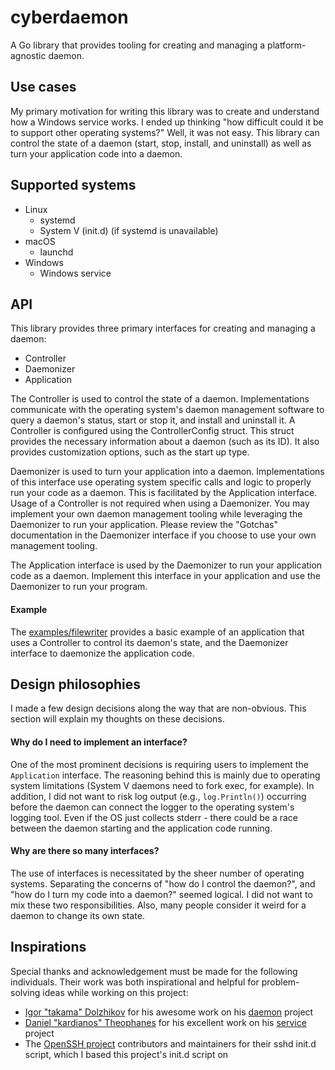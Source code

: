 # cyberdaemon
A Go library that provides tooling for creating and managing a
platform-agnostic daemon.

## Use cases
My primary motivation for writing this library was to create and understand
how a Windows service works. I ended up thinking "how difficult could it be
to support other operating systems?" Well, it was not easy. This library can
control the state of a daemon (start, stop, install, and uninstall) as well
as turn your application code into a daemon.

## Supported systems
- Linux
    - systemd
    - System V (init.d) (if systemd is unavailable)
- macOS
    - launchd
- Windows
    - Windows service

## API
This library provides three primary interfaces for creating and managing
a daemon:
- Controller
- Daemonizer
- Application

The Controller is used to control the state of a daemon. Implementations
communicate with the operating system's daemon management software to
query a daemon's status, start or stop it, and install and uninstall it.
A Controller is configured using the ControllerConfig struct. This struct
provides the necessary information about a daemon (such as its ID).
It also provides customization options, such as the start up type.

Daemonizer is used to turn your application into a daemon. Implementations
of this interface use operating system specific calls and logic to properly
run your code as a daemon. This is facilitated by the Application interface.
Usage of a Controller is not required when using a Daemonizer. You may
implement your own daemon management tooling while leveraging the Daemonizer
to run your application. Please review the "Gotchas" documentation in the
Daemonizer interface if you choose to use your own management tooling.

The Application interface is used by the Daemonizer to run your application
code as a daemon. Implement this interface in your application and use the
Daemonizer to run your program.

#### Example
The [examples/filewriter](examples/filewriter/main.go) provides a basic example
of an application that uses a Controller to control its daemon's state, and
the Daemonizer interface to daemonize the application code.

## Design philosophies
I made a few design decisions along the way that are non-obvious. This section
will explain my thoughts on these decisions.

#### Why do I need to implement an interface?
One of the most prominent decisions is requiring users to implement the
`Application` interface. The reasoning behind this is mainly due to operating
system limitations (System V daemons need to fork exec, for example).
In addition, I did not want to risk log output (e.g., `log.Println()`)
occurring before the daemon can connect the logger to the operating system's
logging tool. Even if the OS just collects stderr - there could be a race
between the daemon starting and the application code running.

#### Why are there so many interfaces?
The use of interfaces is necessitated by the sheer number of operating systems.
Separating the concerns of "how do I control the daemon?", and "how do I turn
my code into a daemon?" seemed logical. I did not want to mix these two
responsibilities. Also, many people consider it weird for a daemon to change
its own state.

## Inspirations
Special thanks and acknowledgement must be made for the following individuals.
Their work was both inspirational and helpful for problem-solving ideas while
working on this project:
- [Igor "takama" Dolzhikov](https://github.com/takama) for his awesome work
on his [daemon](https://github.com/takama/daemon) project
- [Daniel "kardianos" Theophanes](https://github.com/kardianos) for his excellent
work on his [service](https://github.com/kardianos/service) project
- The [OpenSSH project](https://github.com/openssh/openssh-portable)
contributors and maintainers for their sshd init.d script, which I based this
project's init.d script on
